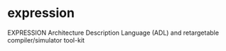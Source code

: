# expression
EXPRESSION Architecture Description Language (ADL) and retargetable compiler/simulator tool-kit 
